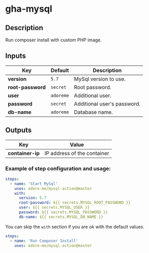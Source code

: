 # gha-mysql

## Description
Run composer install with custom PHP image.

## Inputs
| Key               | Default   | Description                 |
|-------------------|-----------|-----------------------------|
| **version**       | `5.7`     | MySql version to use.       |
| **root-password** | `secret`  | Root password.              |
| **user**          | `adoreme` | Additional user.            |
| **password**      | `secret`  | Additional user's password. |
| **db-name**       | `adoreme` | Database name.              |

## Outputs
| Key               | Value                       |
|-------------------|-----------------------------|
| **container-ip**  | IP address of the container |

### Example of step configuration and usage:
```yaml
steps:
  - name: 'Start MySql'
    uses: adore-me/mysql-action@master
    with:
      version: 5.7
      root-password: ${{ secrets.MYSQL_ROOT_PASSWORD }}
      user: ${{ secrets.MYSQL_USER }}
      password: ${{ secrets.MYSQL_PASSWORD }}
      db-name: ${{ secrets.MYSQL_DB_NAME }}
```

You can skip the `with` section if you are ok with the default values.
```yaml
steps:
  - name: 'Run Composer Install'
    uses: adore-me/mysql-action@master
```

